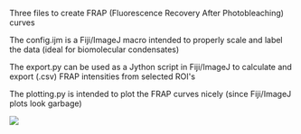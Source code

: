 Three files to create FRAP (Fluorescence Recovery After Photobleaching) curves

The config.ijm is a Fiji/ImageJ macro intended to properly scale and label the data (ideal for biomolecular condensates)

The export.py can be used as a Jython script in Fiji/ImageJ to calculate and export (.csv) FRAP intensities from selected ROI's

The plotting.py is intended to plot the FRAP curves nicely (since Fiji/ImageJ plots look garbage)


![](https://github.com/Phaips/DropletFRAP/assets/103127272/6a8242fe-8dc0-4049-ad67-d4b77c7fd838)
